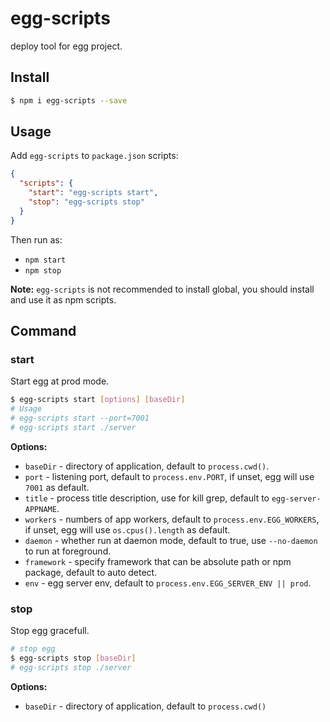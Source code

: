 # egg-scripts

deploy tool for egg project.

## Install

```bash
$ npm i egg-scripts --save
```

## Usage

Add `egg-scripts` to `package.json` scripts:

```json
{
  "scripts": {
    "start": "egg-scripts start",
    "stop": "egg-scripts stop"
  }
}
```

Then run as:
- `npm start`
- `npm stop`

**Note:** `egg-scripts` is not recommended to install global, you should install and use it as npm scripts.

## Command

### start

Start egg at prod mode.

```bash
$ egg-scripts start [options] [baseDir]
# Usage
# egg-scripts start --port=7001
# egg-scripts start ./server
```

**Options:**

- `baseDir` - directory of application, default to `process.cwd()`.
- `port` - listening port, default to `process.env.PORT`, if unset, egg will use `7001` as default.
- `title` - process title description, use for kill grep, default to `egg-server-APPNAME`.
- `workers` - numbers of app workers, default to `process.env.EGG_WORKERS`, if unset, egg will use `os.cpus().length`  as default.
- `daemon` - whether run at daemon mode, default to true, use `--no-daemon` to run at foreground.
- `framework` - specify framework that can be absolute path or npm package, default to auto detect.
- `env` - egg server env, default to `process.env.EGG_SERVER_ENV || prod`.

### stop

Stop egg gracefull.

```bash
# stop egg
$ egg-scripts stop [baseDir]
# egg-scripts stop ./server
```

**Options:**

- `baseDir` - directory of application, default to `process.cwd()`